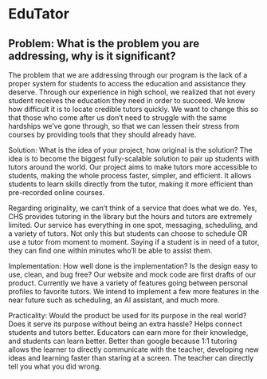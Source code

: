 # EduTator

## Problem: What is the problem you are addressing, why is it significant?
The problem that we are addressing through our program is the lack of  a proper system for students to access the education and assistance they deserve. Through our experience in high school, we realized that not every student receives the education they need in order to succeed. We know how difficult it is to locate credible tutors quickly. We want to change this so that those who come after us don’t need to struggle with the same hardships we’ve gone through, so that we can lessen their stress from courses by providing tools that they should already have. 

Solution: What is the idea of your project, how original is the solution? 
The idea is to become the biggest fully-scalable solution to pair up students with tutors around the world. Our project aims to make tutors more accessible to students, making the whole process faster, simpler, and efficient. It allows students to learn skills directly from the tutor, making it more efficient than pre-recorded online courses.

Regarding originality, we can’t think of a service that does what we do. Yes, CHS provides tutoring in the library but the hours and tutors are extremely limited. Our service has everything in one spot, messaging, scheduling, and a variety of tutors. Not only this but students can choose to schedule OR use a tutor from moment to moment. Saying if a student is in need of a tutor, they can find one within minutes who’ll be able to assist them.

Implementation: How well done is the implementation? Is the design easy to use, clean, and bug free?
Our website and mock code are first drafts of our product. Currently we have a variety of features going between personal profiles to favorite tutors. We intend to implement a few more features in the near future such as scheduling, an AI assistant, and much more.

Practicality: Would the product be used for its purpose in the real world? Does it serve its purpose without being an extra hassle?
Helps connect students and tutors better. Educators can earn more for their knowledge, and students can learn better. 
Better than google because 1:1 tutoring allows the learner to directly communicate with the teacher, developing new ideas and learning faster than staring at a screen. The teacher can directly tell you what you did wrong. 
